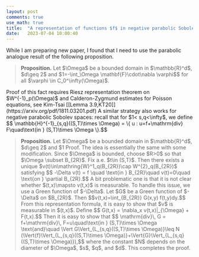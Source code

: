 ```yaml
---
layout: post
comments: true
use_math: true
title:  "A representation of functions $f$ in negative parabolic Sobolev spaces on bounded domain"
date:   2023-07-04 10:00:40 
---
```

 

<div>
While I am preparing new paper, I found that I need to use the parabolic analogue result of the following proposition.

<blockquote>
 <strong>Proposition.</strong> Let $\Omega$ be a bounded domain in $\mathbb{R}^d$, $d\geq 2$ and $1<p<\infty$. If $f\in W^{-1}_{p}(\Omega)$, then there exists $\mathbf{F} \in L_p(\Omega)$ such that $f=\mathrm{div}\,\mathbf{F}$ in $\Omega$, i.e.,
                                                                                                     $$\left<f,\varphi \right>=-\int_\Omega \mathbf{F}\cdot\nabla \varphi$$
   for all $\varphi \in C_0^\infty(\Omega)$.
</blockquote>
</div>
  Proof of this fact requires Riesz representation theorem on $W^{-1}_p(\Omega)$ and Calderon-Zygmund estimates for Poisson equations, see Kim-Tsai [[Lemma 3.9,KT20]](https://arxiv.org/pdf/1811.03201.pdf)  A similar strategy also works for negative parabolic Sobolev spaces: recall that for $1< s,q<\infty$, we define 
$$ \mathbb{H}^{-1}_{s,q}((S,T)\times \Omega) = \{ u : u=f+\mathrm{div} F\quad\text{in } (S,T)\times \Omega \}.$$    

<blockquote>
<strong>Proposition.</strong> Let $\Omega$ be a bounded domain in $\mathbb{R}^d$, $d\geq 2$ and $1<s,q<\infty$. If $u\in \mathbb{H}^{-q}_{s,q}((S,T)\times \Omega)$, then there exists $G\in L_{s,q}((S,T)\times \Omega)$ satisfying 
$$ u= \mathrm{div}\,G$$
                                                                                                   and 
                                                                                                   $$\Vert G\Vert_{s,q}\leq C \Vert{u}\Vert_{\mathbb{H}^{-1}_{s,q}}.$$
</blockquote>
Proof. The idea is essentially the same with some modification. Since $\Omega$ is bounded, choose $R>0$ so that $\Omega \subset B_{2R}$. Fix a.e. $t\in (S,T)$. Then there exists a unique $v(t)\in\mathring{W}^1_q(B_{2R})\cap W^{2}_q(B_{2R})$ satisfying 
$$ -\Delta v(t) = f \quad \text{in } B_{2R}\quad v(t)=0\quad \text{on } \partial B_{2R}.$$
A bit problematic one is that it is not clear whether $(t,x)\mapsto v(t,x)$ is measurable. To handle this issue, we use a Green function of $-\Delta$. Let $G$ be a Green function of $-\Delta$ on $B_{2R}$. Then 
$$v(t,x)=\int_{B_{2R}} G(x,y) f(t,y)dy.$$
From this representation formula, it is easy to show that $v$ is measurable in $(t,x)$. Define 
$$ G(t,x) = \nabla_x v(t,x)|_{\Omega} + F(t,x).$$
Then it is easy to show that 
$$ \mathrm{div}\, G = f+\mathrm{div}\, F=u\quad\text{in } (S,T)\times \Omega \text{and}\quad \Vert G\Vert_{L_{s,q}((S,T)\times \Omega)}\leq N (\Vert{f}\Vert_{L_{s,q}((S,T)\times \Omega)}+\Vert{G}\Vert_{L_{s,q}((S,T)\times \Omega)}),$$
 where the constant $N$ depends on the diameter of $\Omega$, $s$, $q$, and $d$. This completes the proof.
